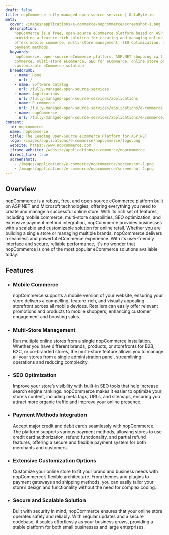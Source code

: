 ```yaml
---
draft: false
title: nopCommerce fully managed open source service | OctaByte.io
meta:
  cover: /images/applications/e-commerce/nopcommerce/screenshot-1.png
  description:
    nopCommerce is a free, open-source eCommerce platform based on ASP.NET,
    providing a feature-rich solution for creating and managing online stores. It
    offers mobile commerce, multi-store management, SEO optimization, and various
    payment methods.
  keywords:
    nopCommerce, open-source eCommerce platform, ASP.NET shopping cart, mobile
    commerce, multi-store eCommerce, SEO for eCommerce, online store payment methods,
    customizable eCommerce solution
  breadcrumb:
    - name: Home
      url: /
    - name: Software Catalog
      url: /fully-managed-open-source-services
    - name: Applications
      url: /fully-managed-open-source-services/applications
    - name: E-commerce
      url: /fully-managed-open-source-services/applications/e-commerce
    - name: nopCommerce
      url: /fully-managed-open-source-services/applications/e-commerce/nopcommerce
content:
  id: nopcommerce
  name: nopCommerce
  title: The Leading Open-Source eCommerce Platform for ASP.NET
  logo: /images/applications/e-commerce/nopcommerce/logo.png
  website: https://www.nopcommerce.com
  iframe_website: /website/applications/e-commerce/nopcommerce
  direct_link: true
  screenshots:
    - /images/applications/e-commerce/nopcommerce/screenshot-1.png
    - /images/applications/e-commerce/nopcommerce/screenshot-2.png
---
```


## Overview

nopCommerce is a robust, free, and open-source eCommerce platform built on ASP.NET and Microsoft technologies, offering everything you need to create and manage a successful online store. With its rich set of features, including mobile commerce, multi-store capabilities, SEO optimization, and extensive payment method integration, nopCommerce provides businesses with a scalable and customizable solution for online retail. Whether you are building a single store or managing multiple brands, nopCommerce delivers a seamless and powerful eCommerce experience. With its user-friendly interface and secure, reliable performance, it's no wonder that nopCommerce is one of the most popular eCommerce solutions available today.

## Features

- ### Mobile Commerce

  nopCommerce supports a mobile version of your website, ensuring your store delivers a compelling, feature-rich, and visually appealing storefront across all mobile devices. Retailers can easily offer relevant promotions and products to mobile shoppers, enhancing customer engagement and boosting sales.

- ### Multi-Store Management

  Run multiple online stores from a single nopCommerce installation. Whether you have different brands, products, or storefronts for B2B, B2C, or co-branded stores, the multi-store feature allows you to manage all your stores from a single administration panel, streamlining operations and reducing complexity.

- ### SEO Optimization

  Improve your store’s visibility with built-in SEO tools that help increase search engine rankings. nopCommerce makes it easier to optimize your store's content, including meta tags, URLs, and sitemaps, ensuring you attract more organic traffic and improve your online presence.

- ### Payment Methods Integration

  Accept major credit and debit cards seamlessly with nopCommerce. The platform supports various payment methods, allowing stores to use credit card authorization, refund functionality, and partial refund features, offering a secure and flexible payment system for both merchants and customers.

- ### Extensive Customization Options

  Customize your online store to fit your brand and business needs with nopCommerce’s flexible architecture. From themes and plugins to payment gateways and shipping methods, you can easily tailor your store’s design and functionality without the need for complex coding.

- ### Secure and Scalable Solution

  Built with security in mind, nopCommerce ensures that your online store operates safely and reliably. With regular updates and a secure codebase, it scales effortlessly as your business grows, providing a stable platform for both small businesses and large enterprises.

